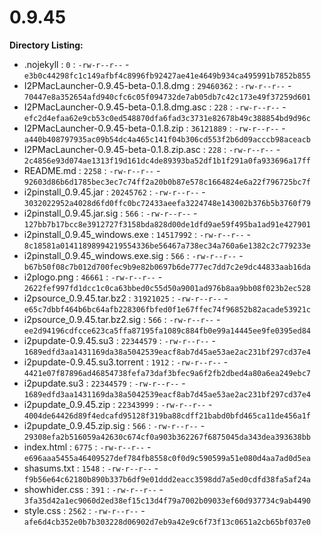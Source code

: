 0.9.45
======

**Directory Listing:**

 - .nojekyll : `0` : `-rw-r--r--` - `e3b0c44298fc1c149afbf4c8996fb92427ae41e4649b934ca495991b7852b855`
 - I2PMacLauncher-0.9.45-beta-0.1.8.dmg : `29460362` : `-rw-r--r--` - `70447e8a352654afd940cfc6c05f094732de7ab05db7c42c173e49f37259d601`
 - I2PMacLauncher-0.9.45-beta-0.1.8.dmg.asc : `228` : `-rw-r--r--` - `efc2d4efaa62e9cb53c0ed548870dfa6fad3c3731e82678b49c388854bd9d96c`
 - I2PMacLauncher-0.9.45-beta-0.1.8.zip : `36121889` : `-rw-r--r--` - `a440b408797935ac09b54dc4a465c141f04b306cd553f2b6d09acccb98aceacb`
 - I2PMacLauncher-0.9.45-beta-0.1.8.zip.asc : `228` : `-rw-r--r--` - `2c4856e93d074ae1313f19d161dc4de89393ba52df1b1f291a0fa933696a17ff`
 - README.md : `2258` : `-rw-r--r--` - `92603d86b6d1785bec3ec7c74ff2a20b0b87e578c1664824e6a22f796725bc7f`
 - i2pinstall_0.9.45.jar : `20245762` : `-rw-r--r--` - `3032022952a4028d6fd0ffc0bc72433aeefa3224748e143002b376b5b3760f79`
 - i2pinstall_0.9.45.jar.sig : `566` : `-rw-r--r--` - `127bb7b17bcc8e3912727f3158bda828d00de1dfd9ae59f495ba1ad91e427901`
 - i2pinstall_0.9.45_windows.exe : `14517992` : `-rw-r--r--` - `8c18581a01411898994219554336be56467a738ec34a760a6e1382c2c779233e`
 - i2pinstall_0.9.45_windows.exe.sig : `566` : `-rw-r--r--` - `b67b50f08c7b012d700fec9b9e82b0697b6de777ec7dd7c2e9dc44833aab16da`
 - i2plogo.png : `46661` : `-rw-r--r--` - `2622fef997fd1dcc1c0ca63bbed0c55d50a9001ad976b8aa9bb08f023b2ec528`
 - i2psource_0.9.45.tar.bz2 : `31921025` : `-rw-r--r--` - `e65c7dbbf464b6bc64afb228306fbfed0f1e67ffec74f96852b82acade53921c`
 - i2psource_0.9.45.tar.bz2.sig : `566` : `-rw-r--r--` - `ee2d94196cdfcce623ca5ffa87195fa1089c884fb0e99a14445ee9fe0395ed84`
 - i2pupdate-0.9.45.su3 : `22344579` : `-rw-r--r--` - `1689edfd3aa1431169da38a5042539eacf8ab7d45ae53ae2ac231bf297cd37e4`
 - i2pupdate-0.9.45.su3.torrent : `1912` : `-rw-r--r--` - `4421e07f87896ad46854738fefa73daf3bfec9a6f2fb2dbed4a80a6ea249ebc7`
 - i2pupdate.su3 : `22344579` : `-rw-r--r--` - `1689edfd3aa1431169da38a5042539eacf8ab7d45ae53ae2ac231bf297cd37e4`
 - i2pupdate_0.9.45.zip : `22343999` : `-rw-r--r--` - `4004de64426d89f4edcafd95128f319ba88cdff21babd0bfd465ca11de456a1f`
 - i2pupdate_0.9.45.zip.sig : `566` : `-rw-r--r--` - `29308efa2b516059a42630c674cf0a903b362267f6875045da343dea393638bb`
 - index.html : `6775` : `-rw-r--r--` - `e696aaa5455a46409527def784fb8558c0f0d9c590599a51e080d4aa7ad0d5ea`
 - shasums.txt : `1548` : `-rw-r--r--` - `f9b56e64c62180b890b337b6df9e01ddd2eacc3598dd7a5ed0cdfd38fa5af24a`
 - showhider.css : `391` : `-rw-r--r--` - `3fa35d42a1ec9060d2ed38ef15c13d4f79a7002b09033ef60d937734c9ab4490`
 - style.css : `2562` : `-rw-r--r--` - `afe6d4cb352e0b7b303228d06902d7eb9a42e9c6f73f13c0651a2cb65bf037e0`
